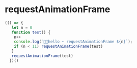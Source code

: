 # requestAnimationFrame

```js
(() => {
   let n = 0
   function test() {
    n++
    console.log(`🚀🚀hello ~ requestAnimationFrame ${n}`);
    if (n < 11) requestAnimationFrame(test)
   }
   requestAnimationFrame(test)
  })()
```
